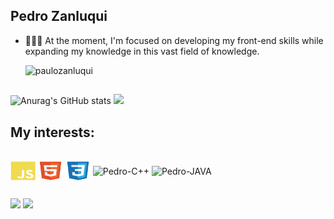  ## Pedro Zanluqui

- 👨🏻‍💻  At the moment, I'm focused on developing my front-end skills while expanding my knowledge in this vast field of knowledge.

  <p align="left"> <img src="https://komarev.com/ghpvc/?username=pedrozanluqui" alt="paulozanluqui" /> </p>
       
##
    
![Anurag's GitHub stats](https://github-readme-stats.vercel.app/api?username=pedrozanluqui&show_icons=true&theme=tokyonight)
<img width="38%" src="https://github-readme-stats.vercel.app/api/top-langs/?username=pedrozanluqui&layout=compact&theme=tokyonight&langs_count=6"/>

## My interests:

<div style="display: inline_block"><br>
  <img align="center" alt="Pedro-Js" height="30" width="40" src="https://raw.githubusercontent.com/devicons/devicon/master/icons/javascript/javascript-plain.svg">
  <img align="center" alt="Pedro-HTML" height="30" width="40" src="https://raw.githubusercontent.com/devicons/devicon/master/icons/html5/html5-original.svg">
  <img align="center" alt="Pedro-CSS" height="30" width="40" src="https://raw.githubusercontent.com/devicons/devicon/master/icons/css3/css3-original.svg">
  <img align="center" alt="Pedro-C++" height="30" width="40" src="https://cdn.jsdelivr.net/gh/devicons/devicon/icons/cplusplus/cplusplus-original.svg" />
  <img align="center" alt="Pedro-JAVA" height="30" width="40" src="https://cdn.jsdelivr.net/gh/devicons/devicon/icons/java/java-original.svg" />
</div>

##

<div>
  <a href = "mailto:pedrozanluqui@gmail.com"><img src="https://img.shields.io/badge/-Gmail-%23333?style=for-the-badge&logo=gmail&logoColor=white" target="_blank"></a>
  <a href="www.linkedin.com/in/pedro-zanluqui" target="_blank"><img src="https://img.shields.io/badge/-LinkedIn-%230077B5?style=for-the-badge&logo=linkedin&logoColor=white" target="_blank"></a> 
</div>
